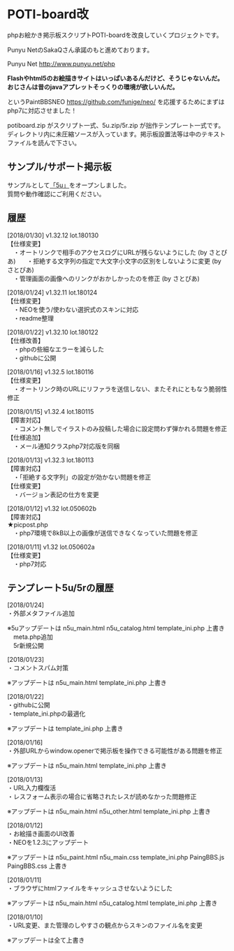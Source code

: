 # POTI-board改
phpお絵かき掲示板スクリプトPOTI-boardを改良していくプロジェクトです。

Punyu NetのSakaQさん承諾のもと進めております。

Punyu Net
http://www.punyu.net/php

**Flashやhtml5のお絵描きサイトはいっぱいあるんだけど、そうじゃないんだ。  
おじさんは昔のjavaアプレットそっくりの環境が欲しいんだ。**

というPaintBBSNEO https://github.com/funige/neo/ を応援するためにまずはphp7に対応させました！

potiboard.zip がスクリプト一式、5u.zip/5r.zip が拙作テンプレート一式です。  
ディレクトリ内に未圧縮ソースが入っています。掲示板設置法等は中のテキストファイルを読んで下さい。  

## サンプル/サポート掲示板

サンプルとして<a href="https://sakots.red/5u/">「5u」</a>をオープンしました。  
質問や動作確認にご利用ください。

## 履歴

[2018/01/30] v1.32.12 lot.180130  
【仕様変更】  
　・オートリンクで相手のアクセスログにURLが残らないようにした (by さとぴあ)  
　・拒絶する文字列の指定で大文字小文字の区別をしないように変更 (by さとぴあ)  
　・管理画面の画像へのリンクがおかしかったのを修正 (by さとぴあ)  

[2018/01/24] v1.32.11 lot.180124  
【仕様変更】  
　・NEOを使う/使わない選択式のスキンに対応  
　・readme整理  

[2018/01/22] v1.32.10 lot.180122  
【仕様改善】  
　・phpの些細なエラーを減らした  
　・githubに公開  

[2018/01/16] v1.32.5 lot.180116  
【仕様変更】  
　・オートリンク時のURLにリファラを送信しない、またそれにともなう脆弱性修正  

[2018/01/15] v1.32.4 lot.180115  
【障害対応】  
　・コメント無しでイラストのみ投稿した場合に設定問わず弾かれる問題を修正  
【仕様追加】  
　・メール通知クラスphp7対応版を同梱  

[2018/01/13] v1.32.3 lot.180113  
【障害対応】  
　・「拒絶する文字列」の設定が効かない問題を修正  
【仕様変更】  
　・バージョン表記の仕方を変更  

[2018/01/12] v1.32 lot.050602b  
【障害対応】  
★picpost.php  
　・php7環境で8kB以上の画像が送信できなくなっていた問題を修正  

[2018/01/11] v1.32 lot.050602a  
【仕様変更】  
　・php7対応  

## テンプレート5u/5rの履歴

[2018/01/24]  
・外部メタファイル追加  

※5uアップデートは n5u_main.html n5u_catalog.html template_ini.php 上書き  
　meta.php追加  
　5r新規公開

[2018/01/23]  
・コメントスパム対策  

※アップデートは n5u_main.html template_ini.php 上書き  

[2018/01/22]  
・githubに公開  
・template_ini.phpの最適化  

※アップデートは template_ini.php 上書き  

[2018/01/16]  
・外部URLからwindow.openerで掲示板を操作できる可能性がある問題を修正  

※アップデートは n5u_main.html template_ini.php 上書き  

[2018/01/13]  
・URL入力欄復活  
・レスフォーム表示の場合に省略されたレスが読めなかった問題修正  

※アップデートは n5u_main.html n5u_other.html template_ini.php 上書き  

[2018/01/12]  
・お絵描き画面のUI改善  
・NEOを1.2.3にアップデート  

※アップデートは n5u_paint.html n5u_main.css template_ini.php PaingBBS.js PaingBBS.css 上書き  

[2018/01/11]  
・ブラウザにhtmlファイルをキャッシュさせないようにした  

※アップデートは n5u_main.html n5u_catalog.html template_ini.php 上書き  

[2018/01/10]  
・URL変更、また管理のしやすさの観点からスキンのファイル名を変更  

※アップデートは全て上書き  
